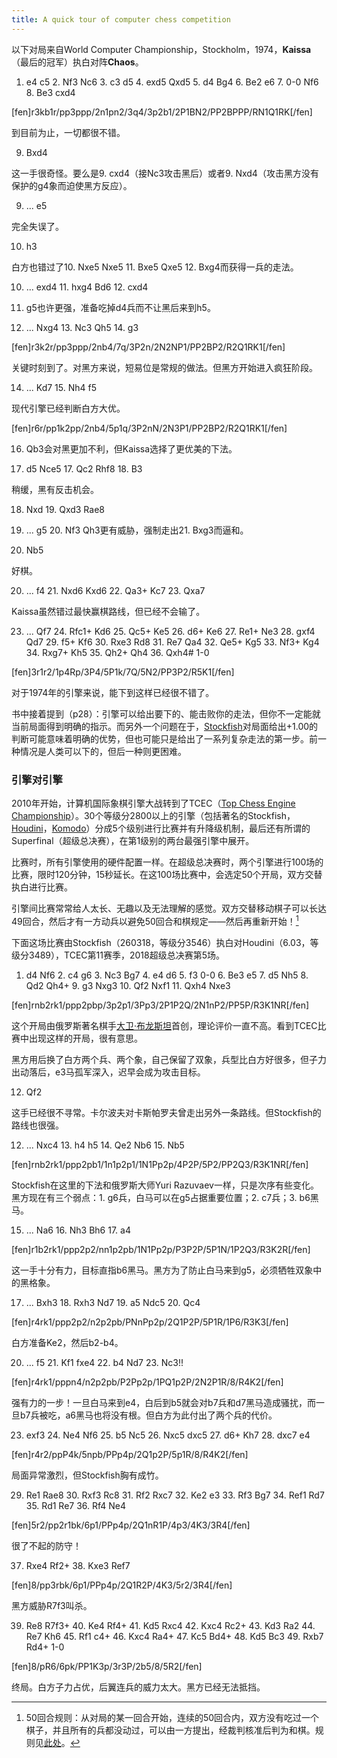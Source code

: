 ```yaml
---
title: A quick tour of computer chess competition
---
```


以下对局来自World Computer Championship，Stockholm，1974，**Kaissa**（最后的冠军）执白对阵**Chaos**。

1. e4 c5 2. Nf3 Nc6 3. c3 d5 4. exd5 Qxd5 5. d4 Bg4 6. Be2 e6 7. 0-0 Nf6 8. Be3 cxd4

[fen]r3kb1r/pp3ppp/2n1pn2/3q4/3p2b1/2P1BN2/PP2BPPP/RN1Q1RK[/fen]

到目前为止，一切都很不错。

9. Bxd4

这一手很奇怪。要么是9. cxd4（接Nc3攻击黑后）或者9. Nxd4（攻击黑方没有保护的g4象而迫使黑方反应）。

9. ... e5

完全失误了。

10. h3

白方也错过了10. Nxe5 Nxe5 11. Bxe5 Qxe5 12. Bxg4而获得一兵的走法。

10. ... exd4 11. hxg4 Bd6 12. cxd4

12. g5也许更强，准备吃掉d4兵而不让黑后来到h5。

12. ... Nxg4 13. Nc3 Qh5 14. g3

[fen]r3k2r/pp3ppp/2nb4/7q/3P2n/2N2NP1/PP2BP2/R2Q1RK1[/fen]

关键时刻到了。对黑方来说，短易位是常规的做法。但黑方开始进入疯狂阶段。

14. ... Kd7 15. Nh4 f5

现代引擎已经判断白方大优。

[fen]r6r/pp1k2pp/2nb4/5p1q/3P2nN/2N3P1/PP2BP2/R2Q1RK1[/fen]

16. Qb3会对黑更加不利，但Kaissa选择了更优美的下法。

16. d5 Nce5 17. Qc2 Rhf8 18. B3

稍缓，黑有反击机会。

18. Nxd 19. Qxd3 Rae8

19. ... g5 20. Nf3 Qh3更有威胁，强制走出21. Bxg3而逼和。

20. Nb5

好棋。

20. ... f4 21. Nxd6 Kxd6 22. Qa3+ Kc7 23. Qxa7

Kaissa虽然错过最快赢棋路线，但已经不会输了。

23. ... Qf7 24. Rfc1+ Kd6 25. Qc5+ Ke5 26. d6+ Ke6 27. Re1+ Ne3 28. gxf4 Qd7 29. f5+ Kf6 30. Rxe3 Rd8 31. Re7 Qa4 32. Qe5+ Kg5 33. Nf3+ Kg4 34. Rxg7+ Kh5 35. Qh2+ Qh4 36. Qxh4# 1-0

[fen]3r1r2/1p4Rp/3P4/5P1k/7Q/5N2/PP3P2/R5K1[/fen]

对于1974年的引擎来说，能下到这样已经很不错了。

书中接着提到（p28）：引擎可以给出要下的、能击败你的走法，但你不一定能就当前局面得到明确的指示。而另外一个问题在于，[Stockfish](https://stockfishchess.org/)对局面给出+1.00的判断可能意味着明确的优势，但也可能只是给出了一系列复杂走法的第一步。前一种情况是人类可以下的，但后一种则更困难。

### 引擎对引擎

2010年开始，计算机国际象棋引擎大战转到了TCEC（[Top Chess Engine Championship](https://tcec-chess.com/)）。30个等级分2800以上的引擎（包括著名的Stockfish，[Houdini](http://www.cruxis.com/chess/houdini.htm)，[Komodo](https://komodochess.com/)）分成5个级别进行比赛并有升降级机制，最后还有所谓的Superfinal（超级总决赛），在第1级别的两台最强引擎中展开。

比赛时，所有引擎使用的硬件配置一样。在超级总决赛时，两个引擎进行100场的比赛，限时120分钟，15秒延长。在这100场比赛中，会选定50个开局，双方交替执白进行比赛。

引擎间比赛常常给人太长、无趣以及无法理解的感觉。双方交替移动棋子可以长达49回合，然后才有一方动兵以避免50回合和棋规定——然后再重新开始！[^1]

下面这场比赛由Stockfish（260318，等级分3546）执白对Houdini（6.03，等级分3489），TCEC第11赛季，2018超级总决赛第5场。

1. d4 Nf6 2. c4 g6 3. Nc3 Bg7 4. e4 d6 5. f3 0-0 6. Be3 e5 7. d5 Nh5 8. Qd2 Qh4+ 9. g3 Nxg3 10. Qf2 Nxf1 11. Qxh4 Nxe3

[fen]rnb2rk1/ppp2pbp/3p2p1/3Pp3/2P1P2Q/2N1nP2/PP5P/R3K1NR[/fen]

这个开局由俄罗斯著名棋手[大卫·布龙斯坦](https://zh.wikipedia.org/wiki/%E5%A4%A7%E5%8D%AB%C2%B7%E5%B8%83%E9%BE%99%E6%96%AF%E5%9D%A6)首创，理论评价一直不高。看到TCEC比赛中出现这样的开局，很有意思。

黑方用后换了白方两个兵、两个象，自己保留了双象，兵型比白方好很多，但子力出动落后，e3马孤军深入，迟早会成为攻击目标。

12. Qf2

这手已经很不寻常。卡尔波夫对卡斯帕罗夫曾走出另外一条路线。但Stockfish的路线也很强。

12. ... Nxc4 13. h4 h5 14. Qe2 Nb6 15. Nb5

[fen]rnb2rk1/ppp2pb1/1n1p2p1/1N1Pp2p/4P2P/5P2/PP2Q3/R3K1NR[/fen]

Stockfish在这里的下法和俄罗斯大师Yuri Razuvaev一样，只是次序有些变化。黑方现在有三个弱点：1. g6兵，白马可以在g5占据重要位置；2. c7兵；3. b6黑马。

15. ... Na6 16. Nh3 Bh6 17. a4

[fen]r1b2rk1/ppp2p2/nn1p2pb/1N1Pp2p/P3P2P/5P1N/1P2Q3/R3K2R[/fen]

这一手十分有力，目标直指b6黑马。黑方为了防止白马来到g5，必须牺牲双象中的黑格象。

17. ... Bxh3 18. Rxh3 Nd7 19. a5 Ndc5 20. Qc4

[fen]r4rk1/ppp2p2/n2p2pb/PNnPp2p/2Q1P2P/5P1R/1P6/R3K3[/fen]

白方准备Ke2，然后b2-b4。

20. ... f5 21. Kf1 fxe4 22. b4 Nd7 23. Nc3!!

[fen]r4rk1/pppn4/n2p2pb/P2Pp2p/1PQ1p2P/2N2P1R/8/R4K2[/fen]

强有力的一步！一旦白马来到e4，白后到b5就会对b7兵和d7黑马造成骚扰，而一旦b7兵被吃，a6黑马也将没有根。但白方为此付出了两个兵的代价。

23. exf3 24. Ne4 Nf6 25. b5 Nc5 26. Nxc5 dxc5 27. d6+ Kh7 28. dxc7 e4

[fen]r4r2/ppP4k/5npb/PPp4p/2Q1p2P/5p1R/8/R4K2[/fen]

局面异常激烈，但Stockfish胸有成竹。

29. Re1 Rae8 30. Rxf3 Rc8 31. Rf2 Rxc7 32. Ke2 e3 33. Rf3 Bg7 34. Ref1 Rd7 35. Rd1 Re7 36. Rf4 Ne4

[fen]5r2/pp2r1bk/6p1/PPp4p/2Q1nR1P/4p3/4K3/3R4[/fen]

很了不起的防守！

37. Rxe4 Rf2+ 38. Kxe3 Ref7

[fen]8/pp3rbk/6p1/PPp4p/2Q1R2P/4K3/5r2/3R4[/fen]

黑方威胁R7f3叫杀。

39. Re8 R7f3+ 40. Ke4 Rf4+ 41. Kd5 Rxc4 42. Kxc4 Rc2+ 43. Kd3 Ra2 44. Re7 Kh6 45. Rf1 c4+ 46. Kxc4 Ra4+ 47. Kc5 Bd4+ 48. Kd5 Bc3 49. Rxb7 Rd4+ 1-0

[fen]8/pR6/6pk/PP1K3p/3r3P/2b5/8/5R2[/fen]

终局。白方子力占优，后翼连兵的威力太大。黑方已经无法抵挡。







[^1]: 50回合规则：从对局的某一回合开始，连续的50回合内，双方没有吃过一个棋子，并且所有的兵都没动过，可以由一方提出，经裁判核准后判为和棋。规则见[此处](https://jingyan.baidu.com/article/148a1921a2b0c94d71c3b1f8.html)。